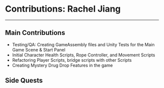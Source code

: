 # Contributions: Rachel Jiang
______________________________________________________________________________________
## Main Contributions
- Testing/QA: Creating GameAssembly files and Unity Tests for the Main Game Scene & Start Panel
- Initial Character Health Scripts, Rope Controller, and Movement Scripts
- Refactoring Player Scripts, bridge scripts with other Scripts
- Creating Mystery Drug Drop Features in the game

## Side Quests

